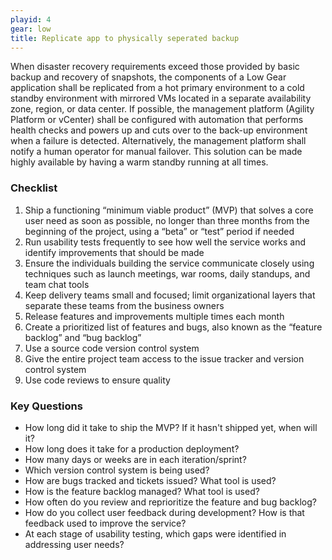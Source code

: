 ```yaml
---
playid: 4
gear: low
title: Replicate app to physically seperated backup
---
```


When disaster recovery requirements exceed those provided by basic
backup and recovery of snapshots, the components of a Low Gear
application shall be replicated from a hot primary environment to a
cold standby environment with mirrored VMs located in a separate
availability zone, region, or data center. If possible, the
management platform (Agility Platform or vCenter) shall be
configured with automation that performs health checks and powers up
and cuts over to the back-up environment when a failure is detected.
Alternatively, the management platform shall notify a human operator
for manual failover. This solution can be made highly available by
having a warm standby running at all times.

### Checklist
1. Ship a functioning “minimum viable product” (MVP) that solves a core user need as soon as possible, no longer than three months from the beginning of the project, using a “beta” or “test” period if needed
2. Run usability tests frequently to see how well the service works and identify improvements that should be made
3. Ensure the individuals building the service communicate closely using techniques such as launch meetings, war rooms, daily standups, and team chat tools
4. Keep delivery teams small and focused; limit organizational layers that separate these teams from the business owners
5. Release features and improvements multiple times each month
6. Create a prioritized list of features and bugs, also known as the “feature backlog” and “bug backlog”
7. Use a source code version control system
8. Give the entire project team access to the issue tracker and version control system
9. Use code reviews to ensure quality


### Key Questions
- How long did it take to ship the MVP? If it hasn't shipped yet, when will it?
- How long does it take for a production deployment?
- How many days or weeks are in each iteration/sprint?
- Which version control system is being used?
- How are bugs tracked and tickets issued? What tool is used?
- How is the feature backlog managed? What tool is used?
- How often do you review and reprioritize the feature and bug backlog?
- How do you collect user feedback during development? How is that feedback used to improve the service?
- At each stage of usability testing, which gaps were identified in addressing user needs?
